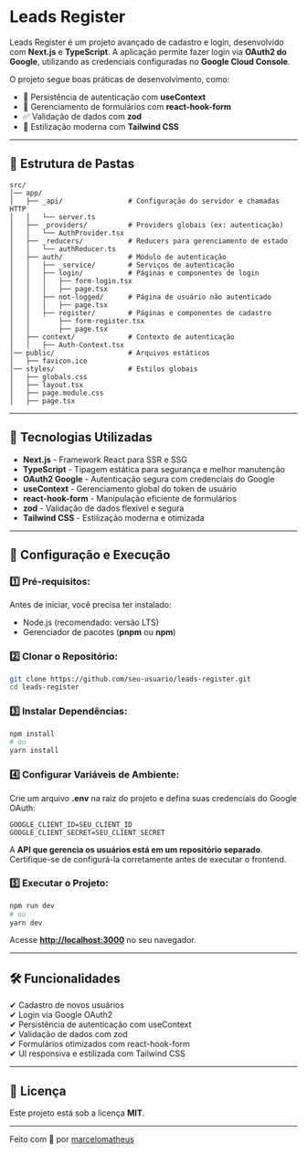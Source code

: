 # Leads Register

Leads Register é um projeto avançado de cadastro e login, desenvolvido com **Next.js** e **TypeScript**.
A aplicação permite fazer login via **OAuth2 do Google**, utilizando as credenciais configuradas no **Google Cloud Console**.

O projeto segue boas práticas de desenvolvimento, como:

- 🔐 Persistência de autenticação com **useContext**
- 📑 Gerenciamento de formulários com **react-hook-form**
- ✅ Validação de dados com **zod**
- 🎨 Estilização moderna com **Tailwind CSS**

---

## 📂 Estrutura de Pastas

```plaintext
src/
│── app/
│   ├── _api/                # Configuração do servidor e chamadas HTTP
│   │   └── server.ts
│   ├── _providers/          # Providers globais (ex: autenticação)
│   │   └── AuthProvider.tsx
│   ├── _reducers/           # Reducers para gerenciamento de estado
│   │   └── authReducer.ts
│   ├── auth/                # Módulo de autenticação
│   │   ├── _service/        # Serviços de autenticação
│   │   ├── login/           # Páginas e componentes de login
│   │   │   ├── form-login.tsx
│   │   │   ├── page.tsx
│   │   ├── not-logged/      # Página de usuário não autenticado
│   │   │   ├── page.tsx
│   │   ├── register/        # Páginas e componentes de cadastro
│   │       ├── form-register.tsx
│   │       ├── page.tsx
│   ├── context/             # Contexto de autenticação
│   │   ├── Auth-Context.tsx
│── public/                  # Arquivos estáticos
│   ├── favicon.ico
│── styles/                  # Estilos globais
│   ├── globals.css
│   ├── layout.tsx
│   ├── page.module.css
│   ├── page.tsx
```

---

## 🚀 Tecnologias Utilizadas

- **Next.js** - Framework React para SSR e SSG
- **TypeScript** - Tipagem estática para segurança e melhor manutenção
- **OAuth2 Google** - Autenticação segura com credenciais do Google
- **useContext** - Gerenciamento global do token de usuário
- **react-hook-form** - Manipulação eficiente de formulários
- **zod** - Validação de dados flexível e segura
- **Tailwind CSS** - Estilização moderna e otimizada

---

## 🔧 Configuração e Execução

### 1️⃣ Pré-requisitos:
Antes de iniciar, você precisa ter instalado:

- Node.js (recomendado: versão LTS)
- Gerenciador de pacotes (**pnpm** ou **npm**)

### 2️⃣ Clonar o Repositório:
```bash
git clone https://github.com/seu-usuario/leads-register.git
cd leads-register
```

### 3️⃣ Instalar Dependências:
```bash
npm install
# ou
yarn install
```

### 4️⃣ Configurar Variáveis de Ambiente:
Crie um arquivo **.env** na raiz do projeto e defina suas credenciais do Google OAuth:

```env
GOOGLE_CLIENT_ID=SEU_CLIENT_ID
GOOGLE_CLIENT_SECRET=SEU_CLIENT_SECRET
```

A **API que gerencia os usuários está em um repositório separado**. Certifique-se de configurá-la corretamente antes de executar o frontend.

### 5️⃣ Executar o Projeto:
```bash
npm run dev
# ou
yarn dev
```

Acesse **[http://localhost:3000](http://localhost:3000)** no seu navegador.

---

## 🛠️ Funcionalidades

✔ Cadastro de novos usuários  
✔ Login via Google OAuth2  
✔ Persistência de autenticação com useContext  
✔ Validação de dados com zod  
✔ Formulários otimizados com react-hook-form  
✔ UI responsiva e estilizada com Tailwind CSS  

---

## 📜 Licença
Este projeto está sob a licença **MIT**.

---

Feito com 💙 por [marcelomatheus](https://github.com/seu-usuario)
